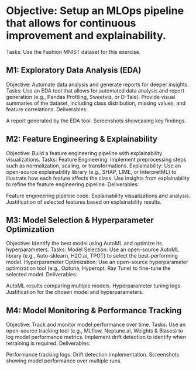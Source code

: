 # Objective: Setup an MLOps pipeline that allows for continuous improvement and explainability.

Tasks: Use the Fashion MNIST dataset for this exercise.

## M1: Exploratory Data Analysis (EDA)
Objective: Automate data analysis and generate reports for deeper insights.
Tasks:
Use an EDA tool that allows for automated data analysis and report generation (e.g., Pandas Profiling, Sweetviz, or D-Tale).
Provide visual summaries of the dataset, including class distribution, missing values, and feature correlations.
Deliverables:

A report generated by the EDA tool.
Screenshots showcasing key findings.

## M2: Feature Engineering & Explainability
Objective: Build a feature engineering pipeline with explainability visualizations.
Tasks:
Feature Engineering:
Implement preprocessing steps such as normalization, scaling, or transformations.
Explainability:
Use an open-source explainability library (e.g., SHAP, LIME, or InterpretML) to illustrate how each feature affects the class.
Use insights from explainability to refine the feature engineering pipeline.
Deliverables:

Feature engineering pipeline code.
Explainability visualizations and analysis.
Justification of selected features based on explainability results.

## M3: Model Selection & Hyperparameter Optimization
Objective: Identify the best model using AutoML and optimize its hyperparameters.
Tasks:
Model Selection:
Use an open-source AutoML library (e.g., Auto-sklearn, H2O.ai, TPOT) to select the best-performing model.
Hyperparameter Optimization:
Use an open-source hyperparameter optimization tool (e.g., Optuna, Hyperopt, Ray Tune) to fine-tune the selected model.
Deliverables:

AutoML results comparing multiple models.
Hyperparameter tuning logs.
Justification for the chosen model and hyperparameters.

## M4: Model Monitoring & Performance Tracking
Objective: Track and monitor model performance over time.
Tasks:
Use an open-source tracking tool (e.g., MLflow, Neptune.ai, Weights & Biases) to log model performance metrics.
Implement drift detection to identify when retraining is required.
Deliverables:

Performance tracking logs.
Drift detection implementation.
Screenshots showing model performance over multiple runs.
